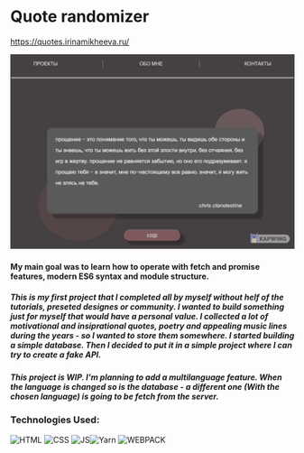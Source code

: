 # Quote randomizer

https://quotes.irinamikheeva.ru/

![Gif](quotes.gif)

#### My main goal was to learn how to operate with **fetch** and **promise** features, modern **ES6** syntax and **module structure**. 

##### This is my first project that I completed all by myself without helf of the tutorials, preseted designes or community. I wanted to build something just for myself that would have a personal value. I collected a lot of motivational and insiprational quotes, poetry and appealing music lines during the years - so I wanted to store them somewhere. I started building a simple database. Then I decided to put it in a simple project where I can try to create a fake API. 

##### This project is WIP. I'm planning to add a multilanguage feature. When the language is changed so is the database - a different one (With the chosen language) is going to be fetch from the server. 

### Technologies Used:
![HTML](https://img.shields.io/badge/-HTML5-red) ![CSS](https://img.shields.io/badge/-CSS3-blue) ![JS](https://img.shields.io/badge/-JAVASCRIPT-yellow)![Yarn](https://img.shields.io/badge/-YARN-pink) ![WEBPACK](https://img.shields.io/badge/-WEBPACK-orange)
